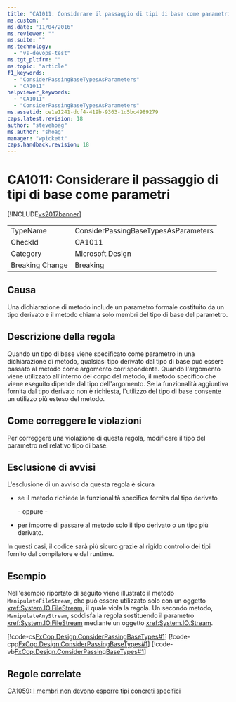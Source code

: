```yaml
---
title: "CA1011: Considerare il passaggio di tipi di base come parametri | Microsoft Docs"
ms.custom: ""
ms.date: "11/04/2016"
ms.reviewer: ""
ms.suite: ""
ms.technology: 
  - "vs-devops-test"
ms.tgt_pltfrm: ""
ms.topic: "article"
f1_keywords: 
  - "ConsiderPassingBaseTypesAsParameters"
  - "CA1011"
helpviewer_keywords: 
  - "CA1011"
  - "ConsiderPassingBaseTypesAsParameters"
ms.assetid: ce1e1241-dcf4-419b-9363-1d5bc4989279
caps.latest.revision: 18
author: "stevehoag"
ms.author: "shoag"
manager: "wpickett"
caps.handback.revision: 18
---
```

# CA1011: Considerare il passaggio di tipi di base come parametri
[!INCLUDE[vs2017banner](../code-quality/includes/vs2017banner.md)]

|||  
|-|-|  
|TypeName|ConsiderPassingBaseTypesAsParameters|  
|CheckId|CA1011|  
|Category|Microsoft.Design|  
|Breaking Change|Breaking|  
  
## Causa  
 Una dichiarazione di metodo include un parametro formale costituito da un tipo derivato e il metodo chiama solo membri del tipo di base del parametro.  
  
## Descrizione della regola  
 Quando un tipo di base viene specificato come parametro in una dichiarazione di metodo, qualsiasi tipo derivato dal tipo di base può essere passato al metodo come argomento corrispondente.  Quando l'argomento viene utilizzato all'interno del corpo del metodo, il metodo specifico che viene eseguito dipende dal tipo dell'argomento.  Se la funzionalità aggiuntiva fornita dal tipo derivato non è richiesta, l'utilizzo del tipo di base consente un utilizzo più esteso del metodo.  
  
## Come correggere le violazioni  
 Per correggere una violazione di questa regola, modificare il tipo del parametro nel relativo tipo di base.  
  
## Esclusione di avvisi  
 L'esclusione di un avviso da questa regola è sicura  
  
-   se il metodo richiede la funzionalità specifica fornita dal tipo derivato  
  
     \- oppure \-  
  
-   per imporre di passare al metodo solo il tipo derivato o un tipo più derivato.  
  
 In questi casi, il codice sarà più sicuro grazie al rigido controllo dei tipi fornito dal compilatore e dal runtime.  
  
## Esempio  
 Nell'esempio riportato di seguito viene illustrato il metodo `ManipulateFileStream`, che può essere utilizzato solo con un oggetto <xref:System.IO.FileStream>, il quale viola la regola.  Un secondo metodo, `ManipulateAnyStream`, soddisfa la regola sostituendo il parametro <xref:System.IO.FileStream> mediante un oggetto <xref:System.IO.Stream>.  
  
 [!code-cs[FxCop.Design.ConsiderPassingBaseTypes#1](../code-quality/codesnippet/CSharp/ca1011-consider-passing-base-types-as-parameters_1.cs)]
 [!code-cpp[FxCop.Design.ConsiderPassingBaseTypes#1](../code-quality/codesnippet/CPP/ca1011-consider-passing-base-types-as-parameters_1.cpp)]
 [!code-vb[FxCop.Design.ConsiderPassingBaseTypes#1](../code-quality/codesnippet/VisualBasic/ca1011-consider-passing-base-types-as-parameters_1.vb)]  
  
## Regole correlate  
 [CA1059: I membri non devono esporre tipi concreti specifici](../code-quality/ca1059-members-should-not-expose-certain-concrete-types.md)